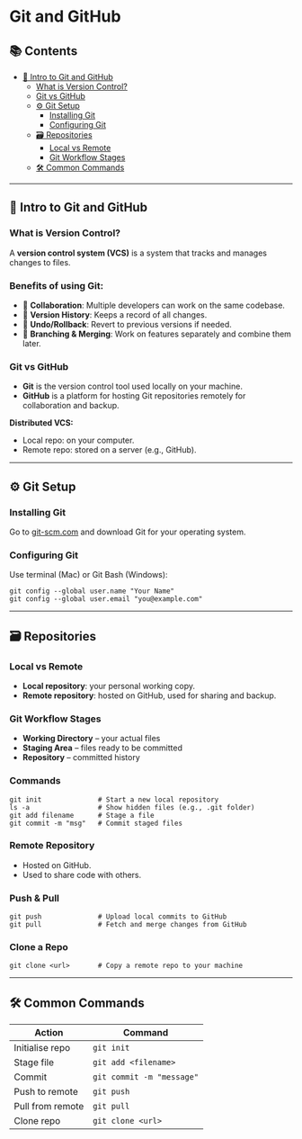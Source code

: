 # Git and GitHub
## 📚 Contents
- [🧠 Intro to Git and GitHub](#intro-to-git-and-github)
  - [What is Version Control?](#what-is-version-control)
  - [Git vs GitHub](#git-vs-github)
  - [⚙️ Git Setup](#git-setup)
    - [Installing Git](#installing-git)
    - [Configuring Git](#configuring-git)
  - [🗃️ Repositories](#repositories)
    - [Local vs Remote](#local-vs-remote)
    - [Git Workflow Stages](#git-workflow-stages)
  - [🛠️ Common Commands](#common-commands)

---

## 🧠 Intro to Git and GitHub

### What is Version Control?
A **version control system (VCS)** is a system that tracks and manages changes to files.

### Benefits of using Git:
- 👥 **Collaboration**: Multiple developers can work on the same codebase.
- 📜 **Version History**: Keeps a record of all changes.
- 🔁 **Undo/Rollback**: Revert to previous versions if needed.
- 🌿 **Branching & Merging**: Work on features separately and combine them later.

### Git vs GitHub
- **Git** is the version control tool used locally on your machine.
- **GitHub** is a platform for hosting Git repositories remotely for collaboration and backup.

**Distributed VCS:**
- Local repo: on your computer.
- Remote repo: stored on a server (e.g., GitHub).

---

## ⚙️ Git Setup

### Installing Git
Go to [git-scm.com](https://git-scm.com) and download Git for your operating system.

### Configuring Git
Use terminal (Mac) or Git Bash (Windows):

```
git config --global user.name "Your Name"
git config --global user.email "you@example.com"
```

---

## 🗃️ Repositories

### Local vs Remote
- **Local repository**: your personal working copy.
- **Remote repository**: hosted on GitHub, used for sharing and backup.

### Git Workflow Stages
- **Working Directory** – your actual files
- **Staging Area** – files ready to be committed
- **Repository** – committed history

### Commands

```
git init              # Start a new local repository
ls -a                 # Show hidden files (e.g., .git folder)
git add filename      # Stage a file
git commit -m "msg"   # Commit staged files
```

### Remote Repository
- Hosted on GitHub.
- Used to share code with others.

### Push & Pull

```
git push              # Upload local commits to GitHub
git pull              # Fetch and merge changes from GitHub
```

### Clone a Repo

```
git clone <url>       # Copy a remote repo to your machine
```

---

## 🛠️ Common Commands

| **Action**            | **Command**                    |
|-----------------------|--------------------------------|
| Initialise repo       | `git init`                     |
| Stage file            | `git add <filename>`           |
| Commit                | `git commit -m "message"`      |
| Push to remote        | `git push`                     |
| Pull from remote      | `git pull`                     |
| Clone repo            | `git clone <url>`              |

